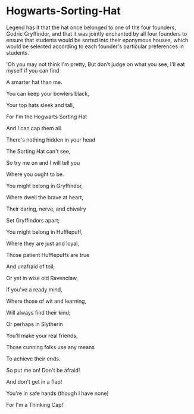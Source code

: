 # Hogwarts-Sorting-Hat
Legend has it that the hat once belonged to one of the four founders, Godric Gryffindor, and that it was jointly enchanted by all four founders to ensure that students would be sorted into their eponymous houses, which would be selected according to each founder's particular preferences in students.

'Oh you may not think I'm pretty,
But don't judge on what you see,
I'll eat myself if you can find

A smarter hat than me.



You can keep your bowlers black,

Your top hats sleek and tall,

For I'm the Hogwarts Sorting Hat

And I can cap them all.


There's nothing hidden in your head

The Sorting Hat can't see,

So try me on and I will tell you

Where you ought to be.


You might belong in Gryffindor,

Where dwell the brave at heart,

Their daring, nerve, and chivalry

Set Gryffindors apart;


You might belong in Hufflepuff,

Where they are just and loyal,

Those patient Hufflepuffs are true

And unafraid of toil;


Or yet in wise old Ravenclaw,

if you've a ready mind,

Where those of wit and learning,

Will always find their kind;


Or perhaps in Slytherin

You'll make your real friends,

Those cunning folks use any means

To achieve their ends.


So put me on! Don't be afraid!

And don't get in a flap!

You're in safe hands (though I have none)

For I'm a Thinking Cap!'
